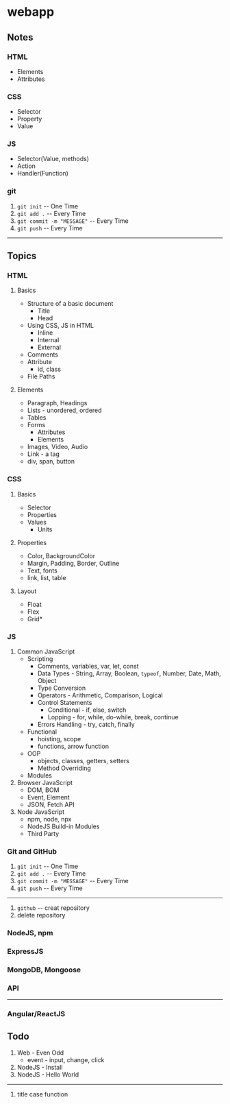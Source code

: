 # webapp

## Notes

### HTML

- Elements
- Attributes

### CSS

- Selector
- Property
- Value

### JS

- Selector(Value, methods)
- Action
- Handler(Function)

### git

1. `git init` -- One Time
2. `git add .` -- Every Time
3. `git commit -m "MESSAGE"` -- Every Time
4. `git push` -- Every Time

---

## Topics

### HTML

1. Basics

   - Structure of a basic document
     - Title
     - Head
   - Using CSS, JS in HTML
     - Inline
     - Internal
     - External
   - Comments
   - Attribute
     - id, class
   - File Paths

2. Elements
   - Paragraph, Headings
   - Lists - unordered, ordered
   - Tables
   - Forms
     - Attributes
     - Elements
   - Images, Video, Audio
   - Link - a tag
   - div, span, button

### CSS

1. Basics
   - Selector
   - Properties
   - Values
     - Units
2. Properties

   - Color, BackgroundColor
   - Margin, Padding, Border, Outline
   - Text, fonts
   - link, list, table

3. Layout
   - Float
   - Flex
   - Grid\*

### JS

1. Common JavaScript
   - Scripting
     - Comments, variables, var, let, const
     - Data Types - String, Array, Boolean, `typeof`, Number, Date, Math, Object
     - Type Conversion
     - Operators - Arithmetic, Comparison, Logical
     - Control Statements
       - Conditional - if, else, switch
       - Lopping - for, while, do-while, break, continue
     - Errors Handling - try, catch, finally
   - Functional
     - hoisting, scope
     - functions, arrow function
   - OOP
     - objects, classes, getters, setters
     - Method Overriding
   - Modules
2. Browser JavaScript
   - DOM, BOM
   - Event, Element
   - JSON, Fetch API
3. Node JavaScript
   - npm, node, npx
   - NodeJS Build-in Modules
   - Third Party

### Git and GitHub

1. `git init` -- One Time
2. `git add .` -- Every Time
3. `git commit -m "MESSAGE"` -- Every Time
4. `git push` -- Every Time

---

1. `github` -- creat repository
2. delete repository

### NodeJS, npm

### ExpressJS

### MongoDB, Mongoose

### API

---

### Angular/ReactJS

## Todo

1. Web - Even Odd
   - event - input, change, click
2. NodeJS - Install
3. NodeJS - Hello World

---

1. title case function
